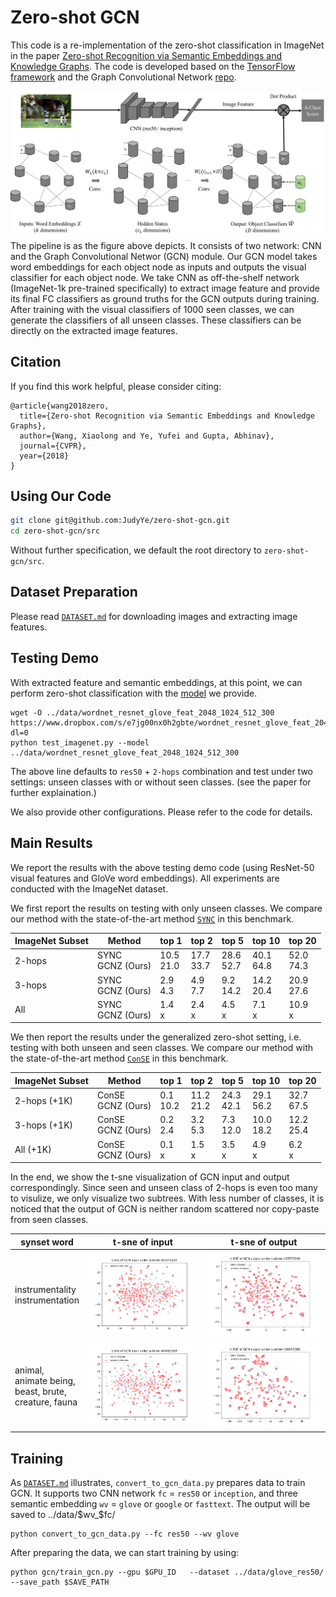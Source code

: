 # Zero-shot GCN

This code is a re-implementation of the zero-shot classification in ImageNet in the paper [Zero-shot Recognition via Semantic Embeddings and Knowledge Graphs](https://arxiv.org/abs/1803.08035). The code is developed based on the [TensorFlow framework](https://www.tensorflow.org/) and the Graph Convolutional Network [repo](https://github.com/tkipf/gcn/tree/master/gcn).

   ![](data/docs/git-gcn-teaser.png)
The pipeline is as the figure above depicts. It consists of two network: CNN and the Graph Convolutional Networ (GCN) module. Our GCN model takes word embeddings for each object node as inputs and outputs the visual classifier for each object node. We take CNN as off-the-shelf network (ImageNet-1k pre-trained specifically) to extract image feature and provide its final FC classifiers as ground truths for the GCN outputs during training. After training with the visual classifiers of 1000 seen classes, we can generate the classifiers of all unseen classes. These classifiers can be directly on the extracted image features.

## Citation
If you find this work helpful, please consider citing:
```
@article{wang2018zero,
  title={Zero-shot Recognition via Semantic Embeddings and Knowledge Graphs},
  author={Wang, Xiaolong and Ye, Yufei and Gupta, Abhinav},
  journal={CVPR},
  year={2018}
}
```

## Using Our Code

```bash
git clone git@github.com:JudyYe/zero-shot-gcn.git
cd zero-shot-gcn/src
```
Without further specification, we default the root directory to `zero-shot-gcn/src`.


## Dataset Preparation
Please read [`DATASET.md`](DATASET.md) for downloading images and extracting image features.

## Testing Demo
With extracted feature and semantic embeddings, at this point, we can perform zero-shot classification with the [model](https://www.dropbox.com/sh/q9mid4wjj5vy0si/AADg8_NobfxkDot3VM7tE8Fua?dl=0) we provide.
```Shell
wget -O ../data/wordnet_resnet_glove_feat_2048_1024_512_300 https://www.dropbox.com/s/e7jg00nx0h2gbte/wordnet_resnet_glove_feat_2048_1024_512_300?dl=0
python test_imagenet.py --model ../data/wordnet_resnet_glove_feat_2048_1024_512_300
```
The above line defaults to `res50` + `2-hops` combination and test under two settings: unseen classes with or without seen classes. (see the paper for further explaination.)

We also provide other configurations. Please refer to the code for details.

## Main Results
We report the results with the above testing demo code (using ResNet-50 visual features and GloVe word embeddings). All experiments are conducted with the ImageNet dataset.

We first report the results on testing with only unseen classes. We compare our method with the state-of-the-art method [`SYNC`](https://arxiv.org/abs/1603.00550) in this benchmark.

ImageNet Subset |Method | top 1 | top 2 |top 5 |top 10| top 20 |
---|---|---|---|---|---|---|
2-hops | SYNC <br/> GCNZ (Ours) | 10.5 <br/> 21.0|	17.7<br/>33.7| 28.6 <br/> 52.7 |	40.1<br/> 64.8 |	52.0 <br/> 74.3
3-hops | SYNC <br/>GCNZ (Ours) | 2.9 <br/> 4.3 | 	4.9<br/> 7.7 |9.2 <br/>14.2	| 14.2 <br/>20.4|	20.9 <br/> 27.6|
All | SYNC <br/>GCNZ (Ours) | 1.4 <br/>x	|2.4 <br/> x |4.5 <br/> x	|7.1 <br/> x	|10.9 <br/> x|

We then report the results under the generalized zero-shot setting, i.e. testing with both unseen and seen classes. We compare our method with the state-of-the-art method [`ConSE`](https://arxiv.org/abs/1312.5650) in this benchmark.

ImageNet Subset |Method | top 1 | top 2 |top 5 |top 10| top 20 |
---|---|---|---|---|---|---|
2-hops (+1K) | ConSE <br/> GCNZ (Ours) | 0.1 <br/> 10.2|	11.2<br/>21.2| 24.3 <br/> 42.1 |	29.1<br/> 56.2 |	32.7 <br/> 67.5
3-hops (+1K) | ConSE <br/>GCNZ (Ours) | 0.2 <br/> 2.4 | 	3.2<br/> 5.3 |7.3 <br/>12.0	| 10.0 <br/>18.2|12.2 <br/> 25.4|
All (+1K) | ConSE <br/>GCNZ (Ours) | 0.1 <br/>x	|1.5 <br/> x |3.5 <br/> x	|4.9 <br/> x	|6.2 <br/> x|

In the end, we show the t-sne visualization of GCN input and output correspondingly. Since seen and unseen class of 2-hops is even too many to visulize, we only visualize two subtrees. With less number of classes, it is noticed that the output of GCN is neither  random scattered nor copy-paste from seen classes.

synset word|t-sne of input  | t-sne of output
---|:-------------------------:|:-------------------------:
instrumentality<br/> instrumentation|![](data/docs/train_wv_inst.png)      |  ![](data/docs/train_fc_inst.png)
animal,<br/> animate being,<br/> beast, brute, <br/>creature, fauna | ![](data/docs/train_wv_animal.png) | ![](data/docs/train_fc_animal.png)



## Training
As [`DATASET.md`](DATASET.md) illustrates, `convert_to_gcn_data.py` prepares data to train GCN. It supports two CNN network `fc` = `res50` or `inception`, and three semantic embedding `wv` = `glove` or `google` or `fasttext`.
The output will be saved to ../data/$wv_$fc/
```Shell
python convert_to_gcn_data.py --fc res50 --wv glove
```

After preparing the data, we can start training by using:
```Shell
python gcn/train_gcn.py --gpu $GPU_ID 	--dataset ../data/glove_res50/ --save_path $SAVE_PATH
```
